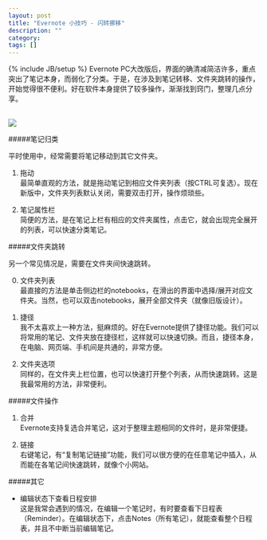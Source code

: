 ```yaml
---
layout: post
title: "Evernote 小技巧 - 闪转挪移"
description: ""
category: 
tags: []
---
```

{% include JB/setup %}
Evernote PC大改版后，界面的确清减简洁许多，重点突出了笔记本身，而弱化了分类。于是，在涉及到笔记转移、文件夹跳转的操作，开始觉得很不便利。好在软件本身提供了较多操作，渐渐找到窍门，整理几点分享。

</br>
<img src="{{ site.url }}/assets/images/img_20130928_153800.png"/>
</br>

#####笔记归类

平时使用中，经常需要将笔记移动到其它文件夹。

1. 拖动    
最简单直观的方法，就是拖动笔记到相应文件夹列表（按CTRL可复选）。现在新版中，文件夹列表默认关闭，需要双击打开，操作烦琐些。

2. 笔记属性栏    
简便的方法，是在笔记上栏有相应的文件夹属性，点击它，就会出现完全展开的列表，可以快速分类笔记。

#####文件夹跳转

另一个常见情况是，需要在文件夹间快速跳转。

0. 文件夹列表    
最直接的方法是单击侧边栏的notebooks，在滑出的界面中选择/展开对应文件夹。当然，也可以双击notebooks，展开全部文件夹（就像旧版设计）。

1. 捷径    
我不太喜欢上一种方法，挺麻烦的。好在Evernote提供了捷径功能。我们可以将常用的笔记、文件夹放在捷径栏，这样就可以快速切换。而且，捷径本身，在电脑、网页端、手机间是共通的，非常方便。

2. 文件夹选项    
同样的，在文件夹上栏位置，也可以快速打开整个列表，从而快速跳转。这是我最常用的方法，非常便利。

#####文件操作    

1. 合并    
Evernote支持复选合并笔记，这对于整理主题相同的文件时，是非常便捷。

2. 链接    
右键笔记，有“复制笔记链接”功能，我们可以很方便的在任意笔记中插入，从而能在各笔记间快速跳转，就像个小网站。

#####其它

+ 编辑状态下查看日程安排     
这是我常会遇到的情况，在编辑一个笔记时，有时要查看下日程表（Reminder）。在编辑状态下，点击Notes（所有笔记），就能查看整个日程表，并且不中断当前编辑笔记。

